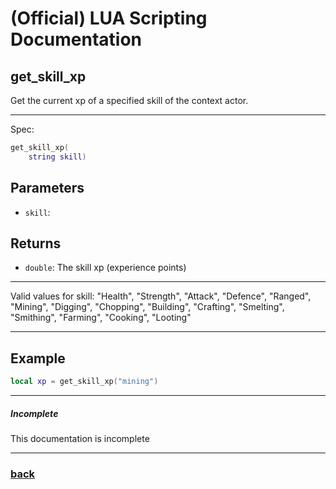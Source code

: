 
# (Official) LUA Scripting Documentation

## get_skill_xp

Get the current xp of a specified skill of the context actor.

___

Spec:

```lua
get_skill_xp(
	string skill)
```

## Parameters

- `skill`: 

## Returns

- `double`: The skill xp (experience points)

___

Valid values for skill:
"Health", "Strength", "Attack", "Defence", "Ranged", "Mining", "Digging", "Chopping",
"Building", "Crafting", "Smelting", "Smithing", "Farming", "Cooking", "Looting"

___

## Example

```lua
local xp = get_skill_xp("mining")
```

___

##### Incomplete

This documentation is incomplete

___

### [back](../getters)
